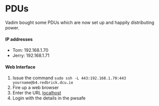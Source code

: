 # PDUs

Vadim bought some PDUs which are now set up and happily distributing power.

#### IP addresses

- Tom: 192.168.1.70
- Jerry: 192.168.1.71

#### Web Interface

1. Issue the command
   `sudo ssh -L 443:192.168.1.70:443 yourname@b4.redbrick.dcu.ie`
2. Fire up a web browser
3. Enter the URL [localhost](https://localhost)
4. Login with the details in the pwsafe
